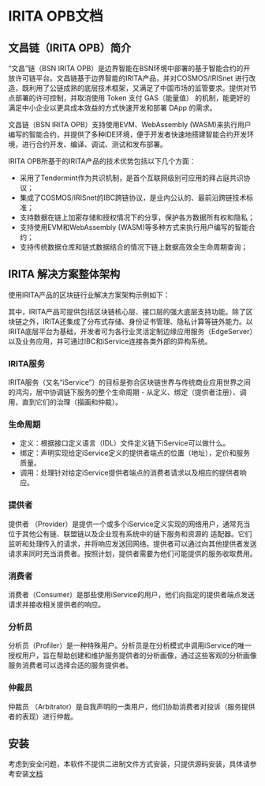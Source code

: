 # IRITA OPB文档


## 文昌链（IRITA OPB）简介

“文昌”链（BSN IRITA OPB）是边界智能在BSN环境中部署的基于智能合约的开放许可链平台。文昌链基于边界智能的IRITA产品，并对COSMOS/IRISnet 进行改造，既利用了公链成熟的底层技术框架，又满足了中国市场的监管要求。提供对节点部署的许可控制，并取消使用 Token 支付 GAS（能量值） 的机制，能更好的满足中小企业以更具成本效益的方式快速开发和部署 DApp 的需求。

文昌链（BSN IRITA OPB）支持使用EVM、WebAssembly (WASM)来执行用户编写的智能合约，并提供了多种IDE环境，便于开发者快速地搭建智能合约开发环境，进行合约开发、编译、调试、测试和发布部署。

IRITA OPB所基于的IRITA产品的技术优势包括以下几个方面：

- 采用了Tendermint作为共识机制，是首个互联网级别可应用的拜占庭共识协议；
- 集成了COSMOS/IRISnet的IBC跨链协议，是业内公认的、最前沿跨链技术标准；
- 支持数据在链上加密存储和授权情况下的分享，保护各方数据所有权和隐私；
- 支持使用EVM和WebAssembly (WASM)等多种方式来执行用户编写的智能合约；
- 支持传统数据仓库和链式数据结合的情况下链上数据高效全生命周期查询；

## IRITA 解决方案整体架构

使用IRITA产品的区块链行业解决方案架构示例如下：



其中，IRITA产品可提供包括区块链核心层、接口层的强大底层支持功能。除了区块链之外，IRITA还集成了分布式存储、身份证书管理、隐私计算等链外能力。以IRITA底层平台为基础，开发者可为各行业灵活定制边缘应用服务（EdgeServer）以及业务应用，并可通过IBC和iService连接各类外部的异构系统。

### IRITA服务

IRITA服务（又名“iService”）的目标是弥合区块链世界与传统商业应用世界之间的鸿沟，居中协调链下服务的整个生命周期 - 从定义、绑定（提供者注册）、调用，直到它们的治理（描画和仲裁）。

### 生命周期

- 定义：根据接口定义语言（IDL）文件定义链下iService可以做什么。
- 绑定：声明实现给​​定iService定义的提供者端点的位置（地址），定价和服务质量。
- 调用：处理针对给定iService提供者端点的消费者请求以及相应的提供者响应。

### 提供者

提供者 （Provider）是提供一个或多个iService定义实现的网络用户，通常充当位于其他公有链、联盟链以及企业现有系统中的链下服务和资源的 适配器。它们监听和处理传入的请求，并将响应发送回网络。提供者可以通过向其他提供者发送请求来同时充当消费者。按照计划，提供者需要为他们可能提供的服务收取费用。

### 消费者

消费者（Consumer）是那些使用iService的用户，他们向指定的提供者端点发送请求并接收相关提供者的响应。

### 分析员

分析员（Profiler）是一种特殊用户。分析员是在分析模式中调用iService的唯一授权用户，旨在帮助创建和维护服务提供者的分析画像，通过这些客观的分析画像服务消费者可以选择合适的服务提供者。

### 仲裁员

仲裁员 （Arbitrator）是自我声明的一类用户，他们协助消费者对投诉（服务提供者的表现）进行仲裁。

## 安装

考虑到安全问题，本软件不提供二进制文件方式安装，只提供源码安装，具体请参考安装[文档](get-started/installation.md)
